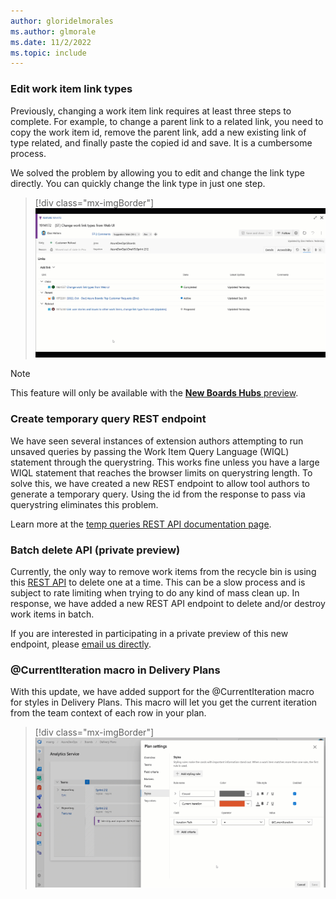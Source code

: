 ```yaml
---
author: gloridelmorales
ms.author: glmorale
ms.date: 11/2/2022
ms.topic: include
---
```


### Edit work item link types

Previously, changing a work item link requires at least three steps to complete. For example, to change a parent link to a related link, you need to copy the work item id, remove the parent link, add a new existing link of type related, and finally paste the copied id and save. It is a cumbersome process.

We solved the problem by allowing you to edit and change the link type directly.  You can quickly change the link type in just one step.

> [!div class="mx-imgBorder"]
> ![Gif to demo edit work item link types.](../../media/212-boards-01.gif "gif to demo edit work item link types")

> [!NOTE]
> This feature will only be available with the [**New Boards Hubs** preview](https://devblogs.microsoft.com/devops/new-boards-hub-public-preview/).
### Create temporary query REST endpoint

We have seen several instances of extension authors attempting to run unsaved queries by passing the Work Item Query Language (WIQL) statement through the querystring. This works fine unless you have a large WIQL statement that reaches the browser limits on querystring length. To solve this, we have created a new REST endpoint to allow tool authors to generate a temporary query. Using the id from the response to pass via querystring eliminates this problem.

Learn more at the [temp queries REST API documentation page](/rest/api/azure/devops/wit/temp-queries/create?view=azure-devops-rest-7.1&preserve-view=true).

### Batch delete API (private preview)

Currently, the only way to remove work items from the recycle bin is using this [REST API](/rest/api/azure/devops/wit/work-items/delete?view=azure-devops-rest-6.0&tabs=HTTP&viewFallbackFrom=azure-devops-rest-7.0&preserve-view=true) to delete one at a time. This can be a slow process and is subject to rate limiting when trying to do any kind of mass clean up. In response, we have added a new REST API endpoint to delete and/or destroy work items in batch.

If you are interested in participating in a private preview of this new endpoint, please [email us directly](mailto:dahellem@microsoft.com).

### @CurrentIteration macro in Delivery Plans

With this update, we have added support for the @CurrentIteration macro for styles in Delivery Plans. This macro will let you get the current iteration from the team context of each row in your plan.

> [!div class="mx-imgBorder"]
> ![Gif to demo CurrentIteration macro in Delivery Plans.](../../media/212-boards-02.gif "gif to demo CurrentIteration macro in Delivery Plans")